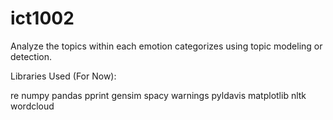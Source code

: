 # ict1002

Analyze the topics within each emotion categorizes using topic modeling or detection. 

Libraries Used (For Now):

re
numpy
pandas
pprint
gensim
spacy
warnings
pyldavis
matplotlib
nltk
wordcloud

